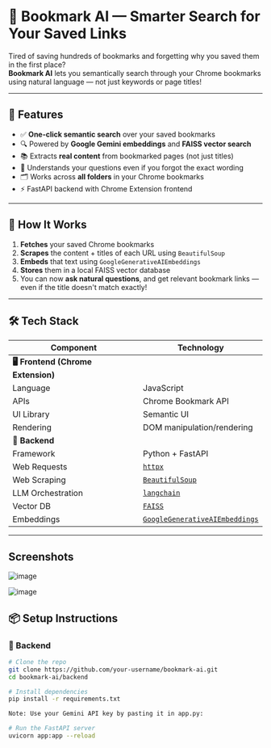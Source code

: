 # 🔖 Bookmark AI — Smarter Search for Your Saved Links

Tired of saving hundreds of bookmarks and forgetting why you saved them in the first place?  
**Bookmark AI** lets you semantically search through your Chrome bookmarks using natural language — not just keywords or page titles!

---

## 🌟 Features

- ✅ **One-click semantic search** over your saved bookmarks  
- 🔍 Powered by **Google Gemini embeddings** and **FAISS vector search**
- 📚 Extracts **real content** from bookmarked pages (not just titles)
- 🧠 Understands your questions even if you forgot the exact wording
- 🗂️ Works across **all folders** in your Chrome bookmarks
- ⚡ FastAPI backend with Chrome Extension frontend

---

## 🧠 How It Works

1. **Fetches** your saved Chrome bookmarks
2. **Scrapes** the content + titles of each URL using `BeautifulSoup`
3. **Embeds** that text using `GoogleGenerativeAIEmbeddings`
4. **Stores** them in a local FAISS vector database
5. You can now **ask natural questions**, and get relevant bookmark links — even if the title doesn't match exactly!

---

## 🛠️ Tech Stack

| **Component**                | **Technology**                                                                 |
|-----------------------------|---------------------------------------------------------------------------------|
| **🖥️ Frontend (Chrome Extension)** |                                                                                 |
| Language                    | JavaScript                                                                     |
| APIs                        | Chrome Bookmark API                                                             |
| UI Library                  | Semantic UI                                                                     |
| Rendering                   | DOM manipulation/rendering                                                      |
| **🧠 Backend**              |                                                                                 |
| Framework                   | Python + FastAPI                                                                |
| Web Requests                | [`httpx`](https://www.python-httpx.org/)                                       |
| Web Scraping                | [`BeautifulSoup`](https://www.crummy.com/software/BeautifulSoup/)              |
| LLM Orchestration           | [`langchain`](https://www.langchain.com/)                                      |
| Vector DB                   | [`FAISS`](https://github.com/facebookresearch/faiss)                           |
| Embeddings                  | [`GoogleGenerativeAIEmbeddings`](https://python.langchain.com/docs/integrations/text_embedding/google_generative_ai/) |


---

## Screenshots

![image](https://github.com/user-attachments/assets/20d678ac-9ef4-4897-9329-cc5a7eeb7093)

![image](https://github.com/user-attachments/assets/9a782657-1101-4f48-97af-5e0c16acfed0)


## 📦 Setup Instructions

### 🔌 Backend

```bash
# Clone the repo
git clone https://github.com/your-username/bookmark-ai.git
cd bookmark-ai/backend

# Install dependencies
pip install -r requirements.txt

Note: Use your Gemini API key by pasting it in app.py:

# Run the FastAPI server
uvicorn app:app --reload
